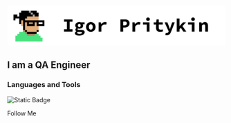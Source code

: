![Header](https://github.com/TrickStealer/TrickStealer/blob/main/assets/header.png)

## I am a QA Engineer

### Languages and Tools
![Static Badge](https://img.shields.io/badge/Python-%23306998?style=for-the-badge&logo=python&logoColor=%23306998&color=%23ffe873)




Follow Me
